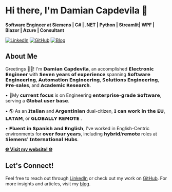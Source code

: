 
# Hi there, I'm Damian Capdevila 👋

**Software Engineer at Siemens | C# | .NET | Python | Streamlit| WPF | Blazor | Azure | Consultant**

[![LinkedIn](https://img.shields.io/badge/LinkedIn-Connect-blue)](https://www.linkedin.com/in/damiancapdevila/?locale=en_US)
[![GitHub](https://img.shields.io/badge/GitHub-Follow-lightgrey)](https://github.com/DamianCapdevila)
[![Blog](https://img.shields.io/badge/Blog-Read-orange)](https://damiancapdevila.substack.com/p/from-automation-engineer-to-software)

## About Me

Greetings 👋🏻! I'm 𝗗𝗮𝗺𝗶𝗮𝗻 𝗖𝗮𝗽𝗱𝗲𝘃𝗶𝗹𝗮, an accomplished 𝗘𝗹𝗲𝗰𝘁𝗿𝗼𝗻𝗶𝗰 𝗘𝗻𝗴𝗶𝗻𝗲𝗲𝗿 with 𝗦𝗲𝘃𝗲𝗻 𝘆𝗲𝗮𝗿𝘀 𝗼𝗳 𝗲𝘅𝗽𝗲𝗿𝗶𝗲𝗻𝗰𝗲 spanning 𝗦𝗼𝗳𝘁𝘄𝗮𝗿𝗲 𝗘𝗻𝗴𝗶𝗻𝗲𝗲𝗿𝗶𝗻𝗴, 𝗔𝘂𝘁𝗼𝗺𝗮𝘁𝗶𝗼𝗻 𝗘𝗻𝗴𝗶𝗻𝗲𝗲𝗿𝗶𝗻𝗴, 𝗦𝗼𝗹𝘂𝘁𝗶𝗼𝗻𝘀 𝗘𝗻𝗴𝗶𝗻𝗲𝗲𝗿𝗶𝗻𝗴, 𝗣𝗿𝗲-𝘀𝗮𝗹𝗲𝘀, and 𝗔𝗰𝗮𝗱𝗲𝗺𝗶𝗰 𝗥𝗲𝘀𝗲𝗮𝗿𝗰𝗵. 

• 🔬My 𝗰𝘂𝗿𝗿𝗲𝗻𝘁 𝗳𝗼𝗰𝘂𝘀 is on Engineering 𝗲𝗻𝘁𝗲𝗿𝗽𝗿𝗶𝘀𝗲-𝗴𝗿𝗮𝗱𝗲 𝗦𝗼𝗳𝘁𝘄𝗮𝗿𝗲,  serving a 𝗚𝗹𝗼𝗯𝗮𝗹 𝘂𝘀𝗲𝗿 𝗯𝗮𝘀𝗲.
 
• 🌎 As an 𝗜𝘁𝗮𝗹𝗶𝗮𝗻 and 𝗔𝗿𝗴𝗲𝗻𝘁𝗶𝗻𝗶𝗮𝗻 dual-citizen, 𝗜 𝗰𝗮𝗻 𝘄𝗼𝗿𝗸 𝗶𝗻 𝘁𝗵𝗲 𝗘𝗨, 𝗟𝗔𝗧𝗔𝗠, or 𝗚𝗟𝗢𝗕𝗔𝗟𝗟𝗬 𝗥𝗘𝗠𝗢𝗧𝗘 . 
 
• 𝗙𝗹𝘂𝗲𝗻𝘁 𝗶𝗻 𝗦𝗽𝗮𝗻𝗶𝘀𝗵 𝗮𝗻𝗱 𝗘𝗻𝗴𝗹𝗶𝘀𝗵, I've worked in English-Centric environments for 𝗼𝘃𝗲𝗿 𝗳𝗼𝘂𝗿 𝘆𝗲𝗮𝗿𝘀, including 𝗵𝘆𝗯𝗿𝗶𝗱/𝗿𝗲𝗺𝗼𝘁𝗲 roles at 𝗦𝗶𝗲𝗺𝗲𝗻𝘀' 𝗜𝗻𝘁𝗲𝗿𝗻𝗮𝘁𝗶𝗼𝗻𝗮𝗹 𝗛𝘂𝗯𝘀.

**[🌐 Visit my website! 🌐](https://bio.link/dcapdevila)**

## Let's Connect!

Feel free to reach out through [LinkedIn](https://www.linkedin.com/in/damiancapdevila/?locale=en_US) or check out my work on [GitHub](https://github.com/DamianCapdevila). For more insights and articles, visit my [blog](https://damiancapdevila.substack.com/p/from-automation-engineer-to-software).

